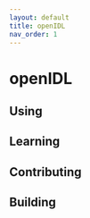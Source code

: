 ```yaml
---
layout: default
title: openIDL
nav_order: 1
---
```

[//]: # (SPDX-License-Identifier: CC-BY-4.0)

# openIDL

## Using

## Learning

## Contributing

## Building

